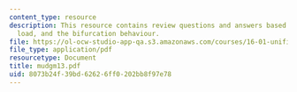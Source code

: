 ```yaml
---
content_type: resource
description: This resource contains review questions and answers based on ideal buckling
  load, and the bifurcation behaviour.
file: https://ol-ocw-studio-app-qa.s3.amazonaws.com/courses/16-01-unified-engineering-i-ii-iii-iv-fall-2005-spring-2006/8073b24f39bd62626ff0202bb8f97e78_mudgm13.pdf
file_type: application/pdf
resourcetype: Document
title: mudgm13.pdf
uid: 8073b24f-39bd-6262-6ff0-202bb8f97e78
---
```

